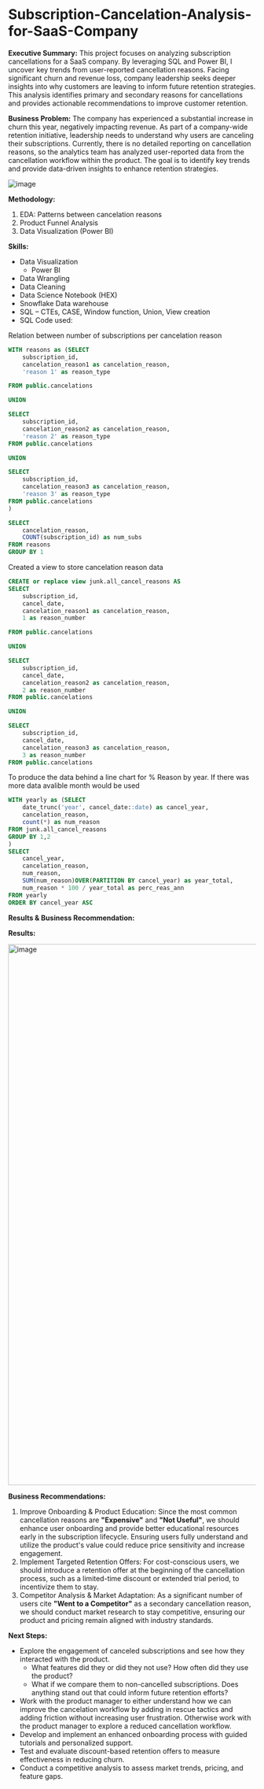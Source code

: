 # Subscription-Cancelation-Analysis-for-SaaS-Company

**Executive Summary:**
This project focuses on analyzing subscription cancellations for a SaaS company. By leveraging SQL and Power BI, I uncover key trends from user-reported cancellation reasons. Facing significant churn and revenue loss, company leadership seeks deeper insights into why customers are leaving to inform future retention strategies. This analysis identifies primary and secondary reasons for cancellations and provides actionable recommendations to improve customer retention.

**Business Problem:**
The company has experienced a substantial increase in churn this year, negatively impacting revenue. As part of a company-wide retention initiative, leadership needs to understand why users are canceling their subscriptions. Currently, there is no detailed reporting on cancellation reasons, so the analytics team has analyzed user-reported data from the cancellation workflow within the product. The goal is to identify key trends and provide data-driven insights to enhance retention strategies.

![image](https://github.com/user-attachments/assets/3c2aae43-3ad4-40d0-8f80-eda5e9666de6)


**Methodology:**
1. EDA: Patterns between cancelation reasons
2. Product Funnel Analysis
3. Data Visualization (Power BI)


**Skills:**
* Data Visualization
    * Power BI
* Data Wrangling
* Data Cleaning
* Data Science Notebook (HEX)
* Snowflake Data warehouse
* SQL – CTEs, CASE, Window function, Union, View creation
* SQL Code used:

Relation between number of subscriptions per cancelation reason
```sql
WITH reasons as (SELECT
    subscription_id,
    cancelation_reason1 as cancelation_reason,
    'reason 1' as reason_type

FROM public.cancelations

UNION

SELECT
    subscription_id,
    cancelation_reason2 as cancelation_reason,
    'reason 2' as reason_type
FROM public.cancelations

UNION

SELECT
    subscription_id,
    cancelation_reason3 as cancelation_reason,
    'reason 3' as reason_type
FROM public.cancelations
)

SELECT
    cancelation_reason,
    COUNT(subscription_id) as num_subs
FROM reasons
GROUP BY 1
```


Created a view to store cancelation reason data
```sql
CREATE or replace view junk.all_cancel_reasons AS
SELECT
    subscription_id,
    cancel_date,
    cancelation_reason1 as cancelation_reason,
    1 as reason_number

FROM public.cancelations

UNION

SELECT
    subscription_id,
    cancel_date,
    cancelation_reason2 as cancelation_reason,
    2 as reason_number
FROM public.cancelations

UNION

SELECT
    subscription_id,
    cancel_date,
    cancelation_reason3 as cancelation_reason,
    3 as reason_number
FROM public.cancelations
```


To produce the data behind a line chart for % Reason by year. If there was more data avalible month would be used
```sql
WITH yearly as (SELECT
    date_trunc('year', cancel_date::date) as cancel_year,
    cancelation_reason,
    count(*) as num_reason
FROM junk.all_cancel_reasons
GROUP BY 1,2
)
SELECT
    cancel_year,
    cancelation_reason,
    num_reason,
    SUM(num_reason)OVER(PARTITION BY cancel_year) as year_total,
    num_reason * 100 / year_total as perc_reas_ann
FROM yearly
ORDER BY cancel_year ASC
```




**Results & Business Recommendation:**



**Results:**

<img width="1100" alt="image" src="https://github.com/user-attachments/assets/84711d42-4348-41b7-a321-398d7e8a109c" />




**Business Recommendations:**
1. Improve Onboarding & Product Education: Since the most common cancellation reasons are **"Expensive"** and **"Not Useful"**, we should enhance user onboarding and provide better educational resources early in the subscription lifecycle. Ensuring users fully understand and utilize the product's value could reduce price sensitivity and increase engagement.
2. Implement Targeted Retention Offers: For cost-conscious users, we should introduce a retention offer at the beginning of the cancellation process, such as a limited-time discount or extended trial period, to incentivize them to stay.
3. Competitor Analysis & Market Adaptation: As a significant number of users cite **"Went to a Competitor"** as a secondary cancellation reason, we should conduct market research to stay competitive, ensuring our product and pricing remain aligned with industry standards.


**Next Steps:**
* Explore the engagement of canceled subscriptions and see how they interacted with the product. 
   * What features did they or did they not use? How often did they use the product? 
   * What if we compare them to non-cancelled subscriptions. Does anything stand out that could inform future retention efforts?
* Work with the product manager to either understand how we can improve the cancelation workflow by adding in rescue tactics and adding friction without increasing user frustration. Otherwise work with the product manager to explore a reduced cancellation workflow.
* Develop and implement an enhanced onboarding process with guided tutorials and personalized support.
* Test and evaluate discount-based retention offers to measure effectiveness in reducing churn.
* Conduct a competitive analysis to assess market trends, pricing, and feature gaps.
